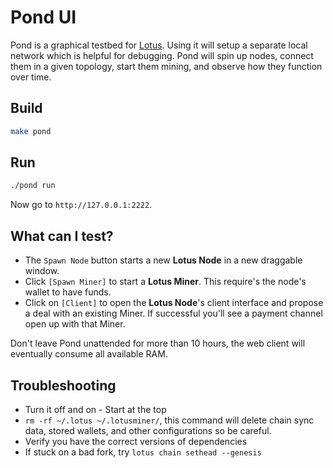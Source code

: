 # Pond UI

Pond is a graphical testbed for [Lotus](https://lotu.sh). Using it will setup a separate local network which is helpful for debugging. Pond will spin up nodes, connect them in a given topology, start them mining, and observe how they function over time.

## Build

```sh
make pond
```

## Run

```sh
./pond run
```

Now go to `http://127.0.0.1:2222`.

## What can I test?

- The `Spawn Node` button starts a new **Lotus Node** in a new draggable window.
- Click `[Spawn Miner]` to start a **Lotus Miner**. This require's the node's wallet to have funds.
- Click on `[Client]` to open the **Lotus Node**'s client interface and propose a deal with an existing Miner. If successful you'll see a payment channel open up with that Miner.

Don't leave Pond unattended for more than 10 hours, the web client will eventually consume all available RAM.

## Troubleshooting

- Turn it off and on - Start at the top
- `rm -rf ~/.lotus ~/.lotusminer/`, this command will delete chain sync data, stored wallets, and other configurations so be careful.
- Verify you have the correct versions of dependencies
- If stuck on a bad fork, try `lotus chain sethead --genesis`
